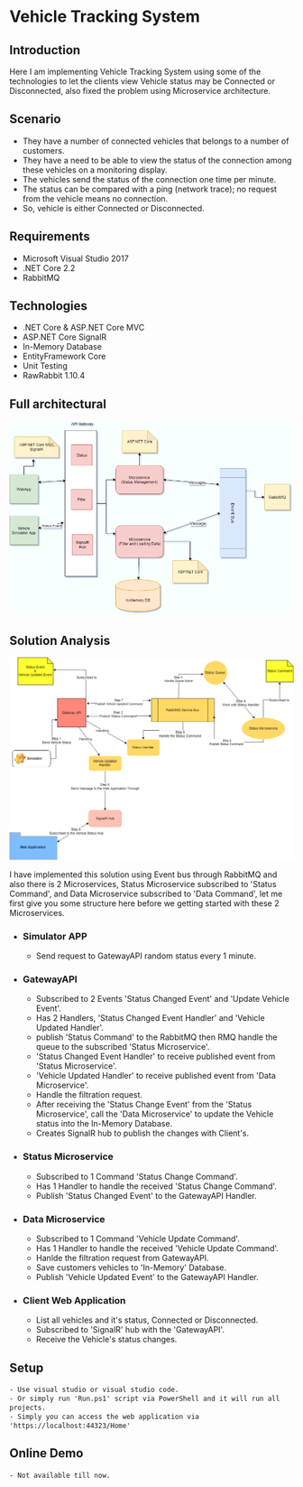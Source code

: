 # Vehicle Tracking System

## Introduction

Here I am implementing Vehicle Tracking System using some of the technologies to let the clients view Vehicle status may be Connected or Disconnected, also fixed the problem using Microservice architecture.

## Scenario

- They have a number of connected vehicles that belongs to a number of customers.
- They have a need to be able to view the status of the connection among these vehicles on a monitoring display.
- The vehicles send the status of the connection one time per minute.
- The status can be compared with a ping (network trace); no request from the vehicle means no connection.
- So, vehicle is either Connected or Disconnected.

## Requirements

- Microsoft Visual Studio 2017
- .NET Core 2.2
- RabbitMQ

## Technologies

- .NET Core & ASP.NET Core MVC
- ASP.NET Core SignalR
- In-Memory Database
- EntityFramework Core
- Unit Testing
- RawRabbit 1.10.4

## Full architectural

![alt Architectural](files/VehicleArchitecture.png)

## Solution Analysis

![alt Analysis](files/SolutionAnalysis.png)

I have implemented this solution using Event bus through RabbitMQ and also there is 2 Microservices, Status Microservice subscribed to 'Status Command', and Data Microservice subscribed to 'Data Command', let me first give you some structure here before we getting started with these 2 Microservices.

- ### Simulator APP

 	- Send request to GatewayAPI random status every 1 minute.

- ### GatewayAPI

	- Subscribed to 2 Events 'Status Changed Event' and 'Update Vehicle Event'.
	- Has 2 Handlers, 'Status Changed Event Handler' and 'Vehicle Updated Handler'.
	- publish 'Status Command' to the RabbitMQ then RMQ handle the queue to the subscribed 'Status Microservice'.
	- 'Status Changed Event Handler' to receive published event from 'Status Microservice'.
	- 'Vehicle Updated Handler' to receive published event from 'Data Microservice'.
	- Handle the filtration request.
	- After receiving the 'Status Change Event' from the 'Status Microservice', call the 'Data Microservice' to update the Vehicle status into the In-Memory Database.
	- Creates SignalR hub to publish the changes with Client's.

- ### Status Microservice

	- Subscribed to 1 Command 'Status Change Command'.
	- Has 1 Handler to handle the received 'Status Change Command'.
	- Publish 'Status Changed Event' to the GatewayAPI Handler.

- ### Data Microservice

	- Subscribed to 1 Command 'Vehicle Update Command'.
	- Has 1 Handler to handle the received 'Vehicle Update Command'.
	- Hanlde the filtration request from GatewayAPI.
	- Save customers vehicles to 'In-Memory' Database.
	- Publish 'Vehicle Updated Event' to the GatewayAPI Handler.

- ### Client Web Application

	- List all vehicles and it's status, Connected or Disconnected.
	- Subscribed to 'SignalR' hub with the 'GatewayAPI'.
	- Receive the Vehicle's status changes. 


## Setup
	- Use visual studio or visual studio code.
	- Or simply run 'Run.ps1' script via PowerShell and it will run all projects.
	- Simply you can access the web application via 'https://localhost:44323/Home'

## Online Demo
	- Not available till now.